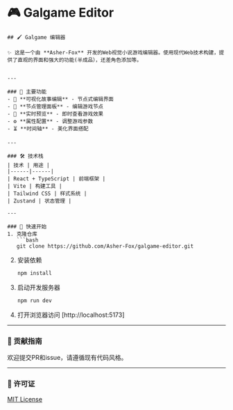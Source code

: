 # 🎮 Galgame Editor

```中文
## 🖌️ Galgame 编辑器

✨ 这是一个由 **Asher-Fox** 开发的Web视觉小说游戏编辑器。使用现代Web技术构建，提供了直观的界面和强大的功能(半成品），还差角色添加等。


---

### 🚀 主要功能
- 🎨 **可视化故事编辑** - 节点式编辑界面
- 📁 **节点管理面板** - 编辑游戏节点
- 👀 **实时预览** - 即时查看游戏效果
- ⚙️ **属性配置** - 调整游戏参数
- ⏳ **时间轴** - 美化界面搭配

---

### 🛠️ 技术栈
| 技术 | 用途 |
|------|------|
| React + TypeScript | 前端框架 |
| Vite | 构建工具 |
| Tailwind CSS | 样式系统 |
| Zustand | 状态管理 |

---

### 🏃 快速开始
1. 克隆仓库
   ```bash
   git clone https://github.com/Asher-Fox/galgame-editor.git
   ```
2. 安装依赖
   ```bash
   npm install
   ```
3. 启动开发服务器
   ```bash
   npm run dev
   ```
4. 打开浏览器访问 [http://localhost:5173]

---

### 🤝 贡献指南
欢迎提交PR和issue，请遵循现有代码风格。

---

### 📜 许可证
[MIT License](LICENSE)
```
